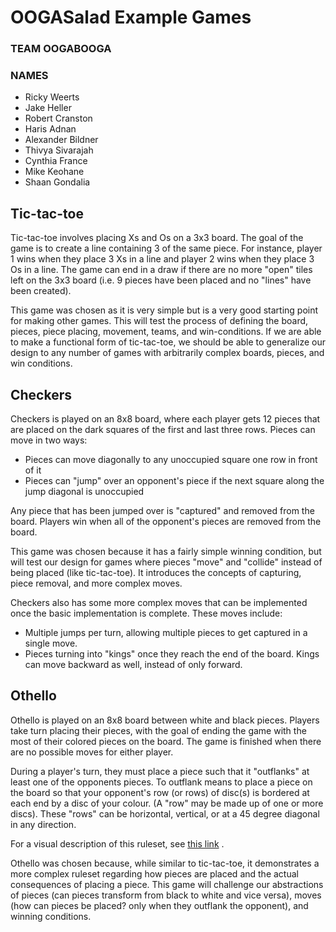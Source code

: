 # OOGASalad Example Games

### TEAM OOGABOOGA

### NAMES

* Ricky Weerts
* Jake Heller
* Robert Cranston
* Haris Adnan
* Alexander Bildner
* Thivya Sivarajah
* Cynthia France
* Mike Keohane
* Shaan Gondalia

## Tic-tac-toe

Tic-tac-toe involves placing Xs and Os on a 3x3 board. The goal of the game is to create a line
containing 3 of the same piece. For instance, player 1 wins when they place 3 Xs in a line and
player 2 wins when they place 3 Os in a line. The game can end in a draw if there are no more "open"
tiles left on the 3x3 board (i.e. 9 pieces have been placed and no "lines" have been created).

This game was chosen as it is very simple but is a very good starting point for making other games.
This will test the process of defining the board, pieces, piece placing, movement, teams, and
win-conditions. If we are able to make a functional form of tic-tac-toe, we should be able to
generalize our design to any number of games with arbitrarily complex boards, pieces, and win
conditions.

## Checkers

Checkers is played on an 8x8 board, where each player gets 12 pieces that are placed on the dark
squares of the first and last three rows. Pieces can move in two ways:

* Pieces can move diagonally to any unoccupied square one row in front of it
* Pieces can "jump" over an opponent's piece if the next square along the jump diagonal is
  unoccupied

Any piece that has been jumped over is "captured" and removed from the board. Players win when all
of the opponent's pieces are removed from the board.

This game was chosen because it has a fairly simple winning condition, but will test our design for
games where pieces "move" and "collide" instead of being placed (like tic-tac-toe). It introduces
the concepts of capturing, piece removal, and more complex moves.

Checkers also has some more complex moves that can be implemented once the basic implementation is
complete. These moves include:

* Multiple jumps per turn, allowing multiple pieces to get captured in a single move.
* Pieces turning into "kings" once they reach the end of the board. Kings can move backward as well,
  instead of only forward.

## Othello

Othello is played on an 8x8 board between white and black pieces. Players take turn placing their
pieces, with the goal of ending the game with the most of their colored pieces on the board. The
game is finished when there are no possible moves for either player.

During a player's turn, they must place a piece such that it "outflanks" at least one of the
opponents pieces. To outflank means to place a piece on the board so that your opponent's row (or
rows) of disc(s) is bordered at each end by a disc of your colour. (A "row" may be made up of one or
more discs). These "rows" can be horizontal, vertical, or at a 45 degree diagonal in any direction.

For a visual description of this ruleset,
see [this link](https://www.worldothello.org/about/about-othello/othello-moves/official-moves/english)
.

Othello was chosen because, while similar to tic-tac-toe, it demonstrates a more complex ruleset 
regarding how pieces are placed and the actual consequences of placing a piece. This game will 
challenge our abstractions of pieces (can pieces transform from black to white and vice versa),
moves (how can pieces be placed? only when they outflank the opponent), and winning conditions.